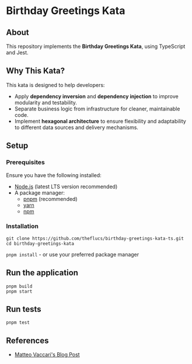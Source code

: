 # Birthday Greetings Kata

## About

This repository implements the **Birthday Greetings Kata**, using TypeScript and Jest.

## Why This Kata?

This kata is designed to help developers:

- Apply **dependency inversion** and **dependency injection** to improve modularity and testability.
- Separate business logic from infrastructure for cleaner, maintainable code.
- Implement **hexagonal architecture** to ensure flexibility and adaptability to different data sources and delivery mechanisms.

## Setup

### Prerequisites

Ensure you have the following installed:

- [Node.js](https://nodejs.org/) (latest LTS version recommended)
- A package manager:
  - [pnpm](https://pnpm.io/) (recommended)
  - [yarn](https://yarnpkg.com/)
  - [npm](https://www.npmjs.com/)

### Installation

```
git clone https://github.com/theflucs/birthday-greetings-kata-ts.git
cd birthday-greetings-kata
```

`pnpm install` - or use your preferred package manager

## Run the application

```
pnpm build
pnpm start
```

## Run tests

```
pnpm test
```

## References

- [Matteo Vaccari's Blog Post](https://matteo.vaccari.name/blog/archives/154)
